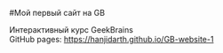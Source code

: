 #Мой первый сайт на GB

Интерактивный курс GeekBrains  
GitHub pages: https://hanjidarth.github.io/GB-website-1
